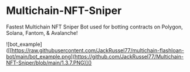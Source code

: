 # Multichain-NFT-Sniper
Fastest Multichain NFT Sniper Bot used for botting contracts on Polygon, Solana, Fantom, &amp; Avalanche!



![bot_example]([[https://raw.githubusercontent.com/JackRussel77/multichain-flashloan-bot/main/bot_example.png](https://github.com/JackRussel77/Multichain-NFT-Sniper/blob/main/1.3.7.PNG)]()
